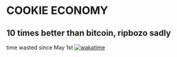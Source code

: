 # COOKIE ECONOMY 

## 10 times better than bitcoin, ripbozo sadly

time wasted since May 1st [![wakatime](https://wakatime.com/badge/user/72bec217-9b00-468f-b8be-d763b0fb3fbf/project/1a7763a6-b173-4b42-bd0f-74da1501f59f.svg)](https://wakatime.com/badge/user/72bec217-9b00-468f-b8be-d763b0fb3fbf/project/1a7763a6-b173-4b42-bd0f-74da1501f59f)
